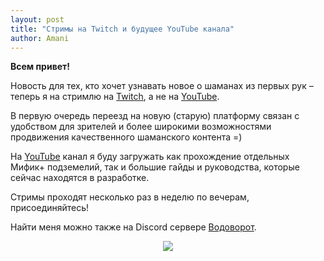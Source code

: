 ```yaml
---    
layout: post    
title: "Стримы на Twitch и будущее YouTube канала"    
author: Amani
---    
```


**Всем привет!**

Новость для тех, кто хочет узнавать новое о шаманах из первых рук – теперь я на стримлю на [Twitch](https://www.twitch.tv/amanizandalari), а не на [YouTube](https://www.youtube.com/Amanizandalari).

В первую очередь переезд на новую (старую) платформу связан с удобством для зрителей и более широкими возможностями продвижения качественного шаманского контента =)

На [YouTube](https://www.youtube.com/Amanizandalari) канал я буду загружать как прохождение отдельных Мифик+ подземелий, так и большие гайды и руководства, которые сейчас находятся в разработке.

Стримы проходят несколько раз в неделю по вечерам, присоединяйтесь!

Найти меня можно также на Discord сервере [Водоворот](https://discord.gg/vodovorot).

<p align="center" width="100%">
    <img src="https://cdn.discordapp.com/attachments/721452625286922290/829624197566955540/580b57fcd9996e24bc43c53d.png"> 
</p>
